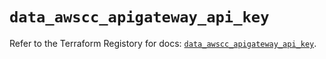 # `data_awscc_apigateway_api_key`

Refer to the Terraform Registory for docs: [`data_awscc_apigateway_api_key`](https://registry.terraform.io/providers/hashicorp/awscc/0.70.0/docs/data-sources/apigateway_api_key).

